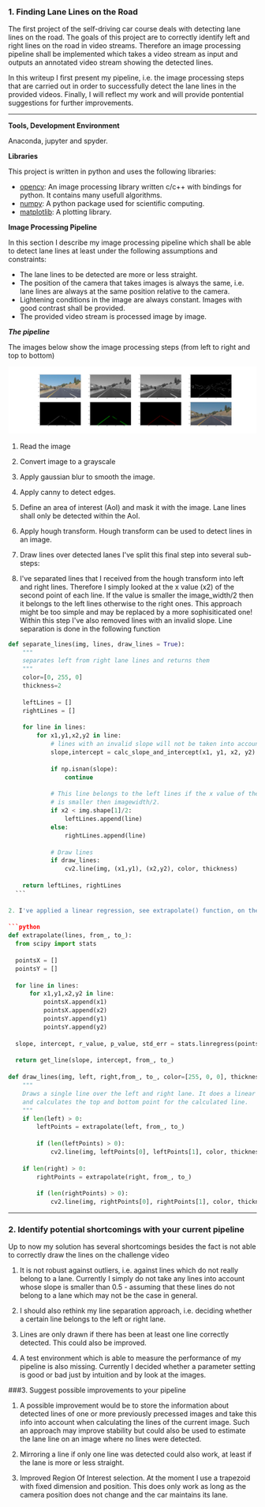 ### 1. Finding Lane Lines on the Road

The first project of the self-driving car course deals with detecting lane lines on the road. The goals of this project are to correctly identify left and right lines on the road in video streams. 
Therefore an image processing pipeline shall be implemented which takes a video stream as input and outputs an annotated video stream showing the detected lines.

In this writeup I first present my pipeline, i.e. the image processing steps that are carried out in order to successfully detect the lane lines in the provided videos. Finally, I will reflect my work and will provide pontential suggestions for further improvements.

---

**Tools, Development Environment**

Anaconda, jupyter and spyder.

**Libraries**

This project is written in python and uses the following libraries:
* [opencv](http://opencv.org/): An image processing library written c/c++ with bindings for python. It contains many usefull algorithms.
* [numpy](http://www.numpy.org/): A python package used for scientific computing.
* [matplotlib](http://matplotlib.org/): A plotting library.


**Image Processing Pipeline**

In this section I describe my image processing pipeline which shall be able to detect lane lines at least under the following assumptions and constraints:
* The lane lines to be detected are more or less straight.
* The position of the camera that takes images is always the same, i.e. lane lines are always at the same position relative to the camera.
* Lightening conditions in the image are always constant. Images with good contrast shall be provided.
* The provided video stream is processed image by image.

***The pipeline***

The images below show the image processing steps (from left to right and top to bottom)

![image processing pipeline](./examples/solidYellowCurve2_pipeline.png)

1. Read the image

2. Convert image to a grayscale

3. Apply gaussian blur to smooth the image.

4. Apply canny to detect edges.

5. Define an area of interest (AoI) and mask it with the image. Lane lines shall only be detected within the AoI.

6. Apply hough transform. Hough transform can be used to detect lines in an image.

7. Draw lines over detected lanes
  I've split this final step into several sub-steps:
  1. I've separated lines that I received from the hough transform into left and right lines. Therefore I simply looked at the x value (x2) of the second point of each line. If the value is smaller the image_width/2 then it belongs to the left lines otherwise to the right ones. This approach might be too simple and may be replaced by a more sophisiticated one!  Within this step I've also removed lines with an invalid slope. Line separation is done in the following function
  ```python
  def separate_lines(img, lines, draw_lines = True):
      """
      separates left from right lane lines and returns them 
      """
      color=[0, 255, 0] 
      thickness=2

      leftLines = []
      rightLines = []

      for line in lines:
          for x1,y1,x2,y2 in line:
              # lines with an invalid slope will not be taken into account
              slope,intercept = calc_slope_and_intercept(x1, y1, x2, y2)                                

              if np.isnan(slope):
                  continue

              # This line belongs to the left lines if the x value of the second point x2
              # is smaller then imagewidth/2.
              if x2 < img.shape[1]/2:
                  leftLines.append(line)
              else:
                  rightLines.append(line)

              # Draw lines
              if draw_lines:
                  cv2.line(img, (x1,y1), (x2,y2), color, thickness)

      return leftLines, rightLines
    ```
  
  2. I've applied a linear regression, see extrapolate() function, on the left and right line. And then used the outcome (slope and intercept) to calculate the start and end points for the final lines which are than drawn, see draw_lines, as red lines on the original image.
  
  ```python
  def extrapolate(lines, from_, to_):
    from scipy import stats
    
    pointsX = []
    pointsY = []
    
    for line in lines:
        for x1,y1,x2,y2 in line:
            pointsX.append(x1)
            pointsX.append(x2)
            pointsY.append(y1)
            pointsY.append(y2)

    slope, intercept, r_value, p_value, std_err = stats.linregress(pointsX, pointsY)      
    
    return get_line(slope, intercept, from_, to_)
        
  def draw_lines(img, left, right,from_, to_, color=[255, 0, 0], thickness=2):
      """
      Draws a single line over the left and right lane. It does a linear regression
      and calculates the top and bottom point for the calculated line.
      """        
      if len(left) > 0:
          leftPoints = extrapolate(left, from_, to_)

          if (len(leftPoints) > 0):        
              cv2.line(img, leftPoints[0], leftPoints[1], color, thickness)

      if len(right) > 0:
          rightPoints = extrapolate(right, from_, to_)

          if (len(rightPoints) > 0):
              cv2.line(img, rightPoints[0], rightPoints[1], color, thickness)
  ```
---

### 2. Identify potential shortcomings with your current pipeline
Up to now my solution has several shortcomings besides the fact is not able to correctly draw the lines on the challenge video 

  1. It is not robust against outliers, i.e. against lines which do not really belong to a lane. Currently I simply do not take any lines into account whose slope is smaller than 0.5 - assuming that these lines do not belong to a lane which may not be the case in general.
  
  2. I should also rethink my line separation approach, i.e. deciding whether a certain line belongs to the left or right lane.
  
  3. Lines are only drawn if there has been at least one line correctly detected. This could also be improved.
  
  4. A test environment which is able to measure the performance of my pipeline is also missing. Currently I decided whether a parameter setting is good or bad just by intuition and by look at the images.

###3. Suggest possible improvements to your pipeline

  1. A possible improvement would be to store the information about detected lines of one or more previously precessed images and take this info into account when calculating the lines of the current image. Such an approach may improve stability but could also be used to estimate the lane line on an image where no lines were detected.

  2. Mirroring a line if only one line was detected could also work, at least if the lane is more or less straight.

  3. Improved Region Of Interest selection. At the moment I use a trapezoid with fixed dimension and position. This does only work as long as the camera position does not change and the car maintains its lane.


